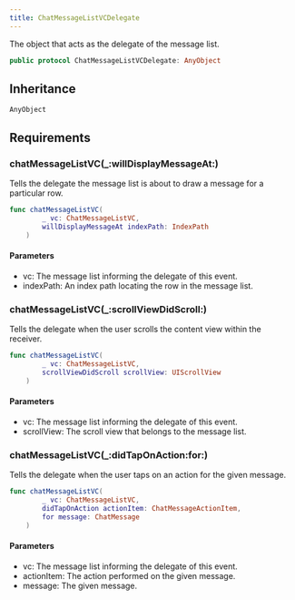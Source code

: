 ```yaml
---
title: ChatMessageListVCDelegate
---
```


The object that acts as the delegate of the message list.

``` swift
public protocol ChatMessageListVCDelegate: AnyObject 
```

## Inheritance

`AnyObject`

## Requirements

### chatMessageListVC(\_:​willDisplayMessageAt:​)

Tells the delegate the message list is about to draw a message for a particular row.

``` swift
func chatMessageListVC(
        _ vc: ChatMessageListVC,
        willDisplayMessageAt indexPath: IndexPath
    )
```

#### Parameters

  - vc: The message list informing the delegate of this event.
  - indexPath: An index path locating the row in the message list.

### chatMessageListVC(\_:​scrollViewDidScroll:​)

Tells the delegate when the user scrolls the content view within the receiver.

``` swift
func chatMessageListVC(
        _ vc: ChatMessageListVC,
        scrollViewDidScroll scrollView: UIScrollView
    )
```

#### Parameters

  - vc: The message list informing the delegate of this event.
  - scrollView: The scroll view that belongs to the message list.

### chatMessageListVC(\_:​didTapOnAction:​for:​)

Tells the delegate when the user taps on an action for the given message.

``` swift
func chatMessageListVC(
        _ vc: ChatMessageListVC,
        didTapOnAction actionItem: ChatMessageActionItem,
        for message: ChatMessage
    )
```

#### Parameters

  - vc: The message list informing the delegate of this event.
  - actionItem: The action performed on the given message.
  - message: The given message.
